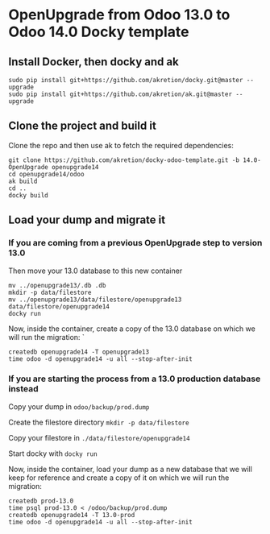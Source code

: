 # OpenUpgrade from Odoo 13.0 to Odoo 14.0 Docky template

## Install Docker, then docky and ak
```
sudo pip install git+https://github.com/akretion/docky.git@master --upgrade
sudo pip install git+https://github.com/akretion/ak.git@master --upgrade
```

## Clone the project and build it

Clone the repo and then use ak to fetch the required dependencies:
```
git clone https://github.com/akretion/docky-odoo-template.git -b 14.0-OpenUpgrade openupgrade14
cd openupgrade14/odoo
ak build
cd ..
docky build
```

## Load your dump and migrate it

### If you are coming from a previous OpenUpgrade step to version 13.0

Then move your 13.0 database to this new container

```
mv ../openupgrade13/.db .db
mkdir -p data/filestore
mv ../openupgrade13/data/filestore/openupgrade13 data/filestore/openupgrade14
docky run
```

Now, inside the container, create a copy of the 13.0 database on which we will run the migration:
`
```
createdb openupgrade14 -T openupgrade13
time odoo -d openupgrade14 -u all --stop-after-init
```

### If you are starting the process from a 13.0 production database instead

Copy your dump in ```odoo/backup/prod.dump```

Create the filestore directory ```mkdir -p data/filestore```

Copy your filestore in ```./data/filestore/openupgrade14```

Start docky with ```docky run```

Now, inside the container, load your dump as a new database that we will keep for reference
and create a copy of it on which we will run the migration:
```
createdb prod-13.0
time psql prod-13.0 < /odoo/backup/prod.dump
createdb openupgrade14 -T 13.0-prod
time odoo -d openupgrade14 -u all --stop-after-init
```
